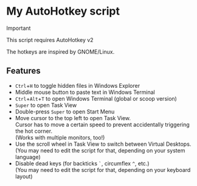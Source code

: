# My AutoHotkey script

> [!IMPORTANT]
> This script requires AutoHotkey v2

The hotkeys are inspired by GNOME/Linux.

## Features

- `Ctrl`+`H` to toggle hidden files in Windows Explorer
- Middle mouse button to paste text in Windows Terminal
- `Ctrl`+`Alt`+`T` to open Windows Terminal (global or scoop version)
- `Super` to open Task View
- Double-press `Super` to open Start Menu
- Move cursor to the top left to open Task View.  
  Cursor has to move a certain speed to prevent accidentally triggering the hot corner.  
  (Works with multiple monitors, too!)
- Use the scroll wheel in Task View to switch between Virtual Desktops.  
  (You may need to edit the script for that, depending on your system language)
- Disable dead keys (for backticks `` ` ``, circumflex `^`, etc.)  
  (You may need to edit the script for that, depending on your keyboard layout)
